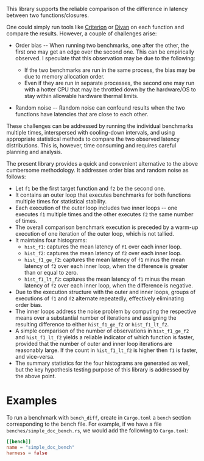 This library supports the reliable comparison of the difference in latency between two functions/closures.

One could simply run tools like [Criterion](https://crates.io/crates/criterion) or [Divan](https://crates.io/crates/divan) on each function and compare the results. However, a couple of challenges arise:

- Order bias -- When running two benchmarks, one after the other, the first one may get an edge over the second one. This can be empirically observed. I speculate that this observation may be due to the following:

  - If the two benchmarks are run in the same process, the bias may be due to memory allocation order.
  - Even if they are run in separate processes, the second one may run with a hotter CPU that may be throttled down by the hardware/OS to stay within allowable hardware thermal limits.

- Random noise -- Random noise can confound results when the two functions have latencies that are close to each other.

These challenges can be addressed by running the individual benchmarks multiple times, interspersed with cooling-down intervals, and using appropriate statistical methods to compare the two observed latency distributions. This is, however, time consuming and requires careful planning and analysis.

The present library provides a quick and convenient alternative to the above cumbersome methodology. It addresses order bias and random noise as follows:

- Let `f1` be the first target function and `f2` be the second one.
- It contains an outer loop that executes benchmarks for both functions multiple times for statistical stability.
- Each execution of the outer loop includes two inner loops -- one executes `f1` multiple times and the other executes `f2` the same number of times.
- The overall comparison benchmark execution is preceded by a warm-up execution of one iteration of the outer loop, which is not tallied.
- It maintains four histograms:
  - `hist_f1`: captures the mean latency of `f1` over each inner loop.
  - `hist_f2`: captures the mean latency of `f2` over each inner loop.
  - `hist_f1_ge_f2`: captures the mean latency of `f1` minus the mean latency of `f2` over each inner loop, when the difference is greater than or equal to zero.
  - `hist_f1_lt_f2`: captures the mean latency of `f1` minus the mean latency of `f2` over each inner loop, when the difference is negative.
- Due to the execution structure with the outer and inner loops, groups of executions of `f1` and `f2` alternate repeatedly, effectively eliminating order bias.
- The inner loops address the noise problem by computing the respective means over a substantial number of iterations and assigning the resulting difference to either `hist_f1_ge_f2` or `hist_f1_lt_f2`.
- A simple comparison of the number of observations in `hist_f1_ge_f2` and `hist_f1_lt_f2` yields a reliable indicator of which function is faster, provided that the number of outer and inner loop iterations are reasonably large. If the count in `hist_f1_lt_f2` is higher then `f1` is faster, and vice-versa.
- The summary statistics for the four histograms are generated as well, but the key hypothesis testing purpose of this library is addressed by the above point.

# Examples

To run a benchmark with `bench_diff`, create in `Cargo.toml` a `bench` section corresponding to the bench file. For example, if we have a file `benches/simple_doc_bench.rs`, we would add the following to `Cargo.toml`:

```toml
[[bench]]
name = "simple_doc_bench"
harness = false
```
